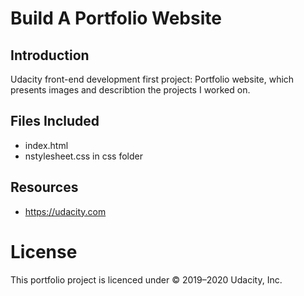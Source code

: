 # Build A Portfolio Website


## Introduction

Udacity front-end development first project: Portfolio website, which presents images and describtion the projects I worked on.



## Files Included 

* index.html
* nstylesheet.css in css folder



## Resources
 * <https://udacity.com>
 
 
 
# License

This portfolio project  is licenced under  © 2019–2020 Udacity, Inc.
